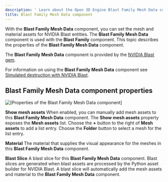 ```yaml
---
description: ' Learn about the Open 3D Engine Blast Family Mesh Data component. '
title: Blast Family Mesh Data component
---
```





With the **Blast Family Mesh Data** component, you can set the mesh and material assets for NVIDIA Blast entities. The **Blast Family Mesh Data** component is used with the **Blast Family** component. This topic describes the properties of the **Blast Family Mesh Data** component.

The **Blast Family Mesh Data** component is provided by the [NVIDIA Blast gem](/docs/user-guide/gems/reference/physics/nvidia/nvidia-blast/).

For information on using the **Blast Family Mesh Data** component see [Simulated destruction with NVIDIA Blast](/docs/user-guide/interactivity/physics/nvidia-blast/).

## Blast Family Mesh Data component properties 

![\[Properties of the Blast Family Mesh Data component\]](/images/user-guide/physx/blast/ui-blast-family-mesh-data-component.png)

**Show mesh assets**
When enabled, you can manually add mesh assets to this **Blast Family Mesh Data** component.
The **Show mesh assets** property exposes the **Mesh assets** list. Choose the **+** button to the right of **Mesh assets** to add a list entry. Choose the **Folder** button to select a mesh for the list entry.

**Material**
The material that supplies the visual appearance for the meshes in this **Blast Family Mesh Data** component.

**Blast Slice**
A blast slice for this **Blast Family Mesh Data** component. Blast slices are generated when blast assets are processed by the Python asset builder for NVIDIA Blast. A blast slice will automatically add the mesh assets and material to the **Blast Family Mesh Data** component.
